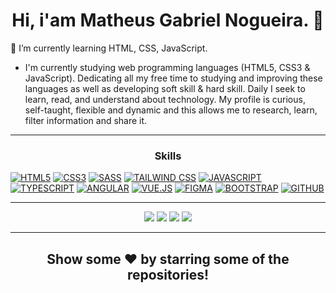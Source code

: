 <h1 align="center">Hi, i'am Matheus Gabriel Nogueira. 👋</h1>
<p>
🌱 I’m currently learning HTML, CSS, JavaScript. <br>

- I'm currently studying web programming languages (HTML5, CSS3 & JavaScript).
Dedicating all my free time to studying and improving these languages as well as developing soft skill & hard skill. Daily I seek to learn, read, and understand about technology. My profile is curious, self-taught, flexible and dynamic and this allows me to research, learn, filter information and share it.
</p>

<hr/>

 <h3 align="center">
Skills
</h3>

[![HTML5](https://img.shields.io/badge/-HTML5-white?style=for-the-badge&logo=HTML5&logoColor=blue)](https://www.w3schools.com/html/)
[![CSS3](https://img.shields.io/badge/-CSS3-white?style=for-the-badge&logo=CSS3&logoColor=blue)](https://www.w3schools.com/css/)
[![SASS](https://img.shields.io/badge/-Sass-white?style=for-the-badge&logo=Sass&logoColor=blue)](https://sass-lang.com/)
[![TAILWIND CSS](https://img.shields.io/badge/-Tailwind_CSS-white?style=for-the-badge&logo=tailwind-css&logoColor=blue)](https://tailwindcss.com/)
[![JAVASCRIPT](https://img.shields.io/badge/-JavaScript-white?style=for-the-badge&logo=JavaScript&logoColor=blue)](https://developer.mozilla.org/pt-BR/docs/Web/JavaScript)
[![TYPESCRIPT](https://img.shields.io/badge/-TypeScript-white?style=for-the-badge&logo=typescript&logoColor=blue)](https://www.typescriptlang.org/)
[![ANGULAR](https://img.shields.io/badge/-Angular-white?style=for-the-badge&logo=Angular&logoColor=blue)](https://angular.io/)
[![VUE.JS](https://img.shields.io/badge/-VueJS-white?style=for-the-badge&logo=Vue.JS&logoColor=blue)](https://vuejs.org/)
[![FIGMA](https://img.shields.io/badge/-Figma-white?style=for-the-badge&logo=Figma&logoColor=blue)](https://www.figma.com/)
[![BOOTSTRAP](https://img.shields.io/badge/-Bootstrap-white?style=for-the-badge&logo=Bootstrap&logoColor=blue)](https://getbootstrap.com/)
[![GITHUB](https://img.shields.io/badge/-Github-white?style=for-the-badge&logo=Github&logoColor=blue)](https://github.com/)

<hr/>

<div align="center"> 
 <a href="https://www.linkedin.com/in/eomgn/" target="_blank"><img src="https://img.shields.io/badge/-LinkedIn-%230077B5?style=for-the-badge&logo=linkedin&logoColor=white" target="_blank"></a> 
  <a href="https://www.instagram.com/matheuzngr/" target="_blank"><img src="https://img.shields.io/badge/-Instagram-%23E4405F?style=for-the-badge&logo=instagram&logoColor=white" target="_blank"></a>
  <a href = "mailto:eomgnxd@gmail.com" target="_blank"><img src="https://img.shields.io/badge/-Email-%23333?style=for-the-badge&logo=icloud&logoColor=white" target="_blank"></a>
  <a href = "https://api.whatsapp.com/send?phone=5588981470492" target="_blank"><img src="https://img.shields.io/badge/WhatsApp-25D366?style=for-the-badge&logo=whatsapp&logoColor=white" target="_blank"></a>

<hr/>

<h2 align="center">
  Show some ❤️ by starring some of the repositories!
</h2>
